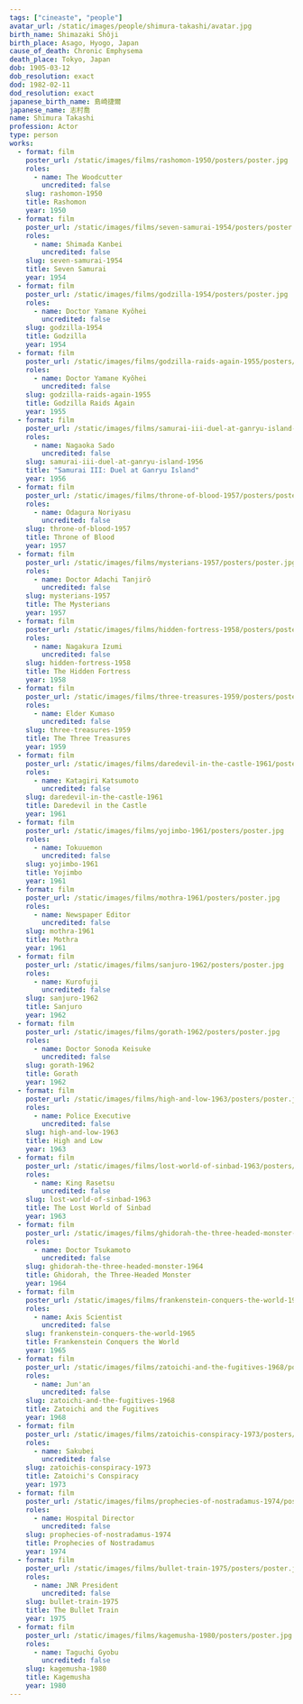 ```yaml
---
tags: ["cineaste", "people"]
avatar_url: /static/images/people/shimura-takashi/avatar.jpg
birth_name: Shimazaki Shôji
birth_place: Asago, Hyogo, Japan
cause_of_death: Chronic Emphysema
death_place: Tokyo, Japan
dob: 1905-03-12
dob_resolution: exact
dod: 1982-02-11
dod_resolution: exact
japanese_birth_name: 島崎捷爾
japanese_name: 志村喬
name: Shimura Takashi
profession: Actor
type: person
works:
  - format: film
    poster_url: /static/images/films/rashomon-1950/posters/poster.jpg
    roles:
      - name: The Woodcutter
        uncredited: false
    slug: rashomon-1950
    title: Rashomon
    year: 1950
  - format: film
    poster_url: /static/images/films/seven-samurai-1954/posters/poster.jpg
    roles:
      - name: Shimada Kanbei
        uncredited: false
    slug: seven-samurai-1954
    title: Seven Samurai
    year: 1954
  - format: film
    poster_url: /static/images/films/godzilla-1954/posters/poster.jpg
    roles:
      - name: Doctor Yamane Kyôhei
        uncredited: false
    slug: godzilla-1954
    title: Godzilla
    year: 1954
  - format: film
    poster_url: /static/images/films/godzilla-raids-again-1955/posters/poster.jpg
    roles:
      - name: Doctor Yamane Kyôhei
        uncredited: false
    slug: godzilla-raids-again-1955
    title: Godzilla Raids Again
    year: 1955
  - format: film
    poster_url: /static/images/films/samurai-iii-duel-at-ganryu-island-1956/posters/poster.jpg
    roles:
      - name: Nagaoka Sado
        uncredited: false
    slug: samurai-iii-duel-at-ganryu-island-1956
    title: "Samurai III: Duel at Ganryu Island"
    year: 1956
  - format: film
    poster_url: /static/images/films/throne-of-blood-1957/posters/poster.jpg
    roles:
      - name: Odagura Noriyasu
        uncredited: false
    slug: throne-of-blood-1957
    title: Throne of Blood
    year: 1957
  - format: film
    poster_url: /static/images/films/mysterians-1957/posters/poster.jpg
    roles:
      - name: Doctor Adachi Tanjirô
        uncredited: false
    slug: mysterians-1957
    title: The Mysterians
    year: 1957
  - format: film
    poster_url: /static/images/films/hidden-fortress-1958/posters/poster.jpg
    roles:
      - name: Nagakura Izumi
        uncredited: false
    slug: hidden-fortress-1958
    title: The Hidden Fortress
    year: 1958
  - format: film
    poster_url: /static/images/films/three-treasures-1959/posters/poster.jpg
    roles:
      - name: Elder Kumaso
        uncredited: false
    slug: three-treasures-1959
    title: The Three Treasures
    year: 1959
  - format: film
    poster_url: /static/images/films/daredevil-in-the-castle-1961/posters/poster.jpg
    roles:
      - name: Katagiri Katsumoto
        uncredited: false
    slug: daredevil-in-the-castle-1961
    title: Daredevil in the Castle
    year: 1961
  - format: film
    poster_url: /static/images/films/yojimbo-1961/posters/poster.jpg
    roles:
      - name: Tokuuemon
        uncredited: false
    slug: yojimbo-1961
    title: Yojimbo
    year: 1961
  - format: film
    poster_url: /static/images/films/mothra-1961/posters/poster.jpg
    roles:
      - name: Newspaper Editor
        uncredited: false
    slug: mothra-1961
    title: Mothra
    year: 1961
  - format: film
    poster_url: /static/images/films/sanjuro-1962/posters/poster.jpg
    roles:
      - name: Kurofuji
        uncredited: false
    slug: sanjuro-1962
    title: Sanjuro
    year: 1962
  - format: film
    poster_url: /static/images/films/gorath-1962/posters/poster.jpg
    roles:
      - name: Doctor Sonoda Keisuke
        uncredited: false
    slug: gorath-1962
    title: Gorath
    year: 1962
  - format: film
    poster_url: /static/images/films/high-and-low-1963/posters/poster.jpg
    roles:
      - name: Police Executive
        uncredited: false
    slug: high-and-low-1963
    title: High and Low
    year: 1963
  - format: film
    poster_url: /static/images/films/lost-world-of-sinbad-1963/posters/poster.jpg
    roles:
      - name: King Rasetsu
        uncredited: false
    slug: lost-world-of-sinbad-1963
    title: The Lost World of Sinbad
    year: 1963
  - format: film
    poster_url: /static/images/films/ghidorah-the-three-headed-monster-1964/posters/poster.jpg
    roles:
      - name: Doctor Tsukamoto
        uncredited: false
    slug: ghidorah-the-three-headed-monster-1964
    title: Ghidorah, the Three-Headed Monster
    year: 1964
  - format: film
    poster_url: /static/images/films/frankenstein-conquers-the-world-1965/posters/poster.jpg
    roles:
      - name: Axis Scientist
        uncredited: false
    slug: frankenstein-conquers-the-world-1965
    title: Frankenstein Conquers the World
    year: 1965
  - format: film
    poster_url: /static/images/films/zatoichi-and-the-fugitives-1968/posters/poster.jpg
    roles:
      - name: Jun'an
        uncredited: false
    slug: zatoichi-and-the-fugitives-1968
    title: Zatoichi and the Fugitives
    year: 1968
  - format: film
    poster_url: /static/images/films/zatoichis-conspiracy-1973/posters/poster.jpg
    roles:
      - name: Sakubei
        uncredited: false
    slug: zatoichis-conspiracy-1973
    title: Zatoichi's Conspiracy
    year: 1973
  - format: film
    poster_url: /static/images/films/prophecies-of-nostradamus-1974/posters/poster.jpg
    roles:
      - name: Hospital Director
        uncredited: false
    slug: prophecies-of-nostradamus-1974
    title: Prophecies of Nostradamus
    year: 1974
  - format: film
    poster_url: /static/images/films/bullet-train-1975/posters/poster.jpg
    roles:
      - name: JNR President
        uncredited: false
    slug: bullet-train-1975
    title: The Bullet Train
    year: 1975
  - format: film
    poster_url: /static/images/films/kagemusha-1980/posters/poster.jpg
    roles:
      - name: Taguchi Gyobu
        uncredited: false
    slug: kagemusha-1980
    title: Kagemusha
    year: 1980
---
```

